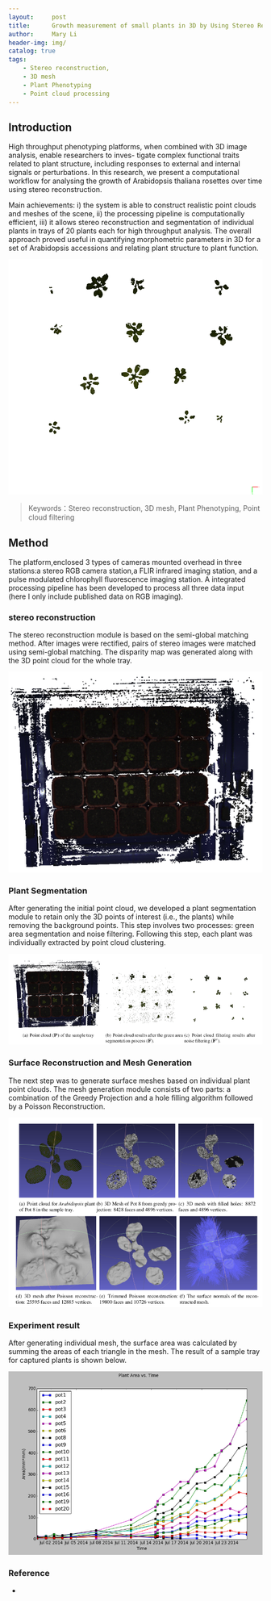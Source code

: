 ```yaml
---
layout:     post
title:      Growth measurement of small plants in 3D by Using Stereo Reconstruction
author:     Mary Li
header-img: img/
catalog: true
tags:
    - Stereo reconstruction, 
    - 3D mesh
    - Plant Phenotyping
    - Point cloud processing
---
```


## Introduction

High throughput phenotyping platforms, when combined with 3D image analysis, enable researchers to inves-
tigate complex functional traits related to plant structure, including responses to external and internal signals
or perturbations. In this research, we present a computational workflow for analysing the growth of Arabidopsis thaliana rosettes over time using stereo reconstruction. 

Main achievements:
i) the system is able to construct realistic point clouds and meshes of the scene,
ii) the processing pipeline is computationally efficient,
iii) it allows stereo reconstruction and segmentation of individual plants in trays of 20 plants each for high throughput analysis.
The overall approach proved useful in quantifying morphometric parameters in 3D for a set of Arabidopsis
accessions and relating plant structure to plant function.

![](/img/Tray1.gif)
>Keywords：Stereo reconstruction, 3D mesh,  Plant Phenotyping, Point cloud filtering

## Method

The platform,enclosed 3 types of cameras mounted overhead in three stations:a stereo RGB camera station,a FLIR infrared imaging station, and a pulse modulated chlorophyll fluorescence imaging station. A integrated processing pipeline has been developed to process all three data input (here I only include published data on RGB imaging). 


### stereo reconstruction 

The stereo reconstruction module is based on the semi-global matching method. After images were rectified, pairs of stereo images were matched using semi-global matching. The disparity map was generated along with the 3D point cloud for the whole tray.

![](/img/Tray2.png)

###  Plant Segmentation

After generating the initial point cloud, we developed a plant segmentation module to retain only the 3D points
of interest (i.e., the plants) while removing the background points. This step involves two processes: green
area segmentation and noise filtering. Following this step, each plant was individually extracted by point cloud clustering.

![](/img/Tray3_4.png)


### Surface Reconstruction and Mesh Generation

The next step was to generate surface meshes based on individual plant point clouds. The mesh generation
module consists of two parts: a combination of the Greedy Projection and a hole filling algorithm followed by
a Poisson Reconstruction.

![](/img/Tray5.png)


### Experiment result

After generating individual mesh, the surface area was calculated by summing the areas of each
triangle in the mesh. The result of a sample tray for captured plants is shown below.

![](/img/Tray6.png)



### 

### Reference

- 
 

